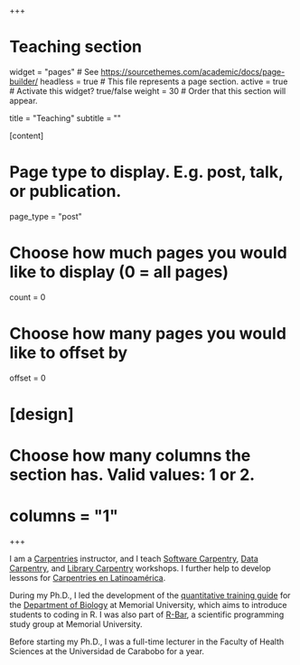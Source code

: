 +++
# Teaching section

widget = "pages"  # See https://sourcethemes.com/academic/docs/page-builder/
headless = true  # This file represents a page section.
active = true  # Activate this widget? true/false
weight = 30  # Order that this section will appear.

title = "Teaching"
subtitle = ""

[content]
# Page type to display. E.g. post, talk, or publication.
page_type = "post"

# Choose how much pages you would like to display (0 = all pages)
count = 0

# Choose how many pages you would like to offset by
offset = 0

# [design]
  # Choose how many columns the section has. Valid values: 1 or 2.
  #  columns = "1"

+++

I am a [Carpentries](https://carpentries.org/) instructor,
and I teach [Software Carpentry](https://software-carpentry.org/),
[Data Carpentry](https://datacarpentry.org/), and
[Library Carpentry](https://librarycarpentry.org/) workshops.
I further help to develop lessons for [Carpentries en Latinoamérica](https://software-carpentry.org/blog/2018/03/paralatinoamerica.html).

During my Ph.D., I led the development of the [quantitative training guide](https://ahurford.github.io/quant-guide-all-courses) for the [Department of Biology](https://www.mun.ca/biology/) at Memorial University, which aims to introduce students to coding in R. I was also part of [R-Bar](https://daniellequinn.github.io/RBarMUN/),
a scientific programming study group at Memorial University.

Before starting my Ph.D., I was a full-time lecturer in the Faculty of Health Sciences at the Universidad de Carabobo for a year. 

